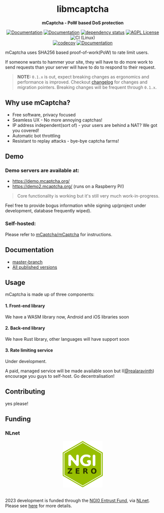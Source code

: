 <div align="center">
  <h1>libmcaptcha</h1>
  <p>
    <strong>mCaptcha - PoW based DoS protection</strong>
  </p>

[![Documentation](https://img.shields.io/badge/docs-master-yellow)](https://mcaptcha.github.io/libmcaptcha/libmcaptcha/index.html)
[![Documentation](https://img.shields.io/badge/docs-0.1.3-blue)](https://mcaptcha.org/docs/api/mcaptcha-system)
[![dependency status](https://deps.rs/repo/github/mCaptcha/libmcaptcha/status.svg)](https://deps.rs/repo/github/mCaptcha/libmcaptcha)
[![AGPL License](https://img.shields.io/badge/license-AGPL-blue.svg)](http://www.gnu.org/licenses/agpl-3.0)
![CI (Linux)](<https://github.com/mCaptcha/libmcaptcha/workflows/CI%20(Linux)/badge.svg>)
<br />
[![codecov](https://codecov.io/gh/mCaptcha/libmcaptcha/branch/master/graph/badge.svg)](https://codecov.io/gh/mCaptcha/libmcaptcha)
[![Documentation](https://img.shields.io/badge/matrix-community-purple)](https://matrix.to/#/+mcaptcha:matrix.batsense.net)

</div>

mCaptcha uses SHA256 based proof-of-work(PoW) to rate limit users.

If someone wants to hammer your site, they will have to do more work to
send requests than your server will have to do to respond to their
request.

> **NOTE:** `0.1.x` is out, expect breaking changes as ergonomics and
> performance is improved. Checkout [changelog](./CHANGELOG.md) for
> changes and migration pointers. Breaking changes will be frequent
> through `0.1.x`.

## Why use mCaptcha?

- Free software, privacy focused
- Seamless UX - No more annoying captchas!
- IP address independent(sort of) - your users are behind a NAT? We got you covered!
- Automatic bot throttling
- Resistant to replay attacks - bye-bye captcha farms!

## Demo

### Demo servers are available at:

- https://demo.mcaptcha.org/
- https://demo2.mcaptcha.org/ (runs on a Raspberry Pi!)

> Core functionality is working but it's still very much
> work-in-progress.

Feel free to provide bogus information while signing up(project under
development, database frequently wiped).

### Self-hosted:

Please refer to [mCaptcha/mCaptcha](https://github.com/mCaptcha/mCaptcha) for
instructions.

## Documentation

- [master-branch](https://mcaptcha.github.io/mCaptcha/libmcaptcha/index.html)
- [All published versions](https://mcaptcha.org/docs/api/mcaptcha-system)

## Usage

mCaptcha is made up of three components:

#### 1. Front-end library

We have a WASM library now, Android and iOS libraries soon

#### 2. Back-end library

We have Rust library, other languages will have support soon

#### 3. Rate limiting service

Under development.

A paid, managed service will be made available soon but
I([@realaravinth](https://batsense.net)) encourage you guys to
self-host. Go decentralisation!

## Contributing

yes please!

## Funding

### NLnet

<div align="center">
	<img
		height="150px"
		alt="NLnet NGIZero logo"
		src="./docs/third-party/NGIZero-green.hex.svg"
	/>
</div>

<br />

2023 development is funded through the [NGI0 Entrust
Fund](https://nlnet.nl/entrust), via [NLnet](https://nlnet.nl/). Please
see [here](https://nlnet.nl/project/mCaptcha/) for more details.
